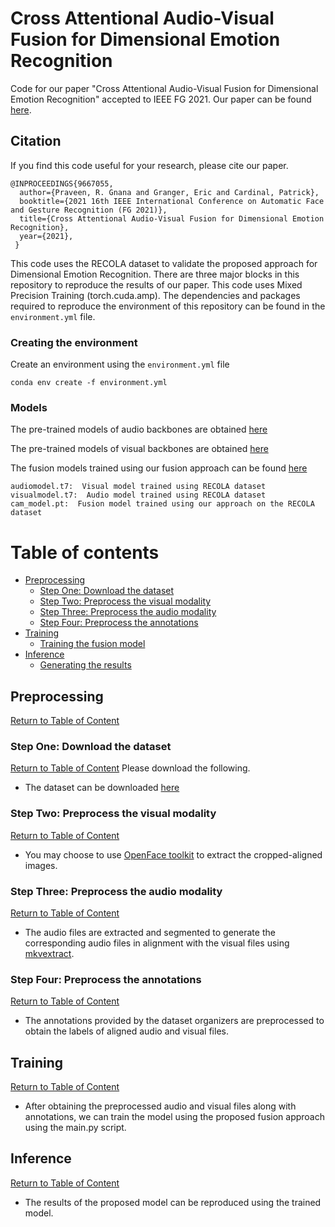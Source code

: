 # Cross Attentional Audio-Visual Fusion for Dimensional Emotion Recognition
Code for our paper "Cross Attentional Audio-Visual Fusion for Dimensional Emotion Recognition" accepted to IEEE FG 2021. Our paper can be found [here](https://ieeexplore.ieee.org/abstract/document/9667055).

## Citation

If you find this code useful for your research, please cite our paper.

```
@INPROCEEDINGS{9667055,
  author={Praveen, R. Gnana and Granger, Eric and Cardinal, Patrick},
  booktitle={2021 16th IEEE International Conference on Automatic Face and Gesture Recognition (FG 2021)}, 
  title={Cross Attentional Audio-Visual Fusion for Dimensional Emotion Recognition}, 
  year={2021},
 }
```

This code uses the RECOLA dataset to validate the proposed approach for Dimensional Emotion Recognition. There are three major blocks in this repository to reproduce the results of our paper. This code uses Mixed Precision Training (torch.cuda.amp). The dependencies and packages required to reproduce the environment of this repository can be found in the `environment.yml` file. 

### Creating the environment
Create an environment using the `environment.yml` file

`conda env create -f environment.yml`

### Models
The pre-trained models of audio backbones are obtained [here](https://drive.google.com/file/d/1XEhoZKFGKJPQHj9Mn6_xwEH62g4mwWsk/view?usp=drive_link)

The pre-trained models of visual backbones are obtained [here](https://drive.google.com/file/d/1POt94VS7F75F6Pem8clP4zWtXVd98GRF/view?usp=drive_link)

The fusion models trained using our fusion approach can be found [here](https://drive.google.com/file/d/1T7I4dH66LYI2sFKHhQ_IrBKvQfjhzapp/view?usp=sharing)

```
audiomodel.t7:  Visual model trained using RECOLA dataset
visualmodel.t7:  Audio model trained using RECOLA dataset
cam_model.pt:  Fusion model trained using our approach on the RECOLA dataset
```

# Table of contents <a name="Table_of_Content"></a>

+ [Preprocessing](#DP) 
    + [Step One: Download the dataset](#PD)
    + [Step Two: Preprocess the visual modality](#PV) 
    + [Step Three: Preprocess the audio modality](#PA)
    + [Step Four: Preprocess the annotations](#PL)
+ [Training](#Training) 
    + [Training the fusion model](#TE) 
+ [Inference](#R)
    + [Generating the results](#GR)
 
## Preprocessing <a name="DP"></a>
[Return to Table of Content](#Table_of_Content)

### Step One: Download the dataset <a name="PD"></a>
[Return to Table of Content](#Table_of_Content)
Please download the following.
  + The dataset can be downloaded [here]([https://ibug.doc.ic.ac.uk/resources/aff-wild2/](https://diuf.unifr.ch/main/diva/recola/download.html))

### Step Two: Preprocess the visual modality <a name="PD"></a>
[Return to Table of Content](#Table_of_Content)
  + You may choose to use [OpenFace toolkit](https://github.com/TadasBaltrusaitis/OpenFace/releases) to extract the cropped-aligned images.

### Step Three: Preprocess the audio modality <a name="PD"></a>
[Return to Table of Content](#Table_of_Content)
  + The audio files are extracted and segmented to generate the corresponding audio files in alignment with the visual files using [mkvextract](https://mkvtoolnix.download/). 

### Step Four: Preprocess the annotations <a name="PD"></a>
[Return to Table of Content](#Table_of_Content)
  + The annotations provided by the dataset organizers are preprocessed to obtain the labels of aligned audio and visual files. 

## Training <a name="DP"></a>
[Return to Table of Content](#Table_of_Content)
  + After obtaining the preprocessed audio and visual files along with annotations, we can train the model using the proposed fusion approach using the main.py script.

## Inference <a name="DP"></a>
[Return to Table of Content](#Table_of_Content)
  + The results of the proposed model can be reproduced using the trained model.

